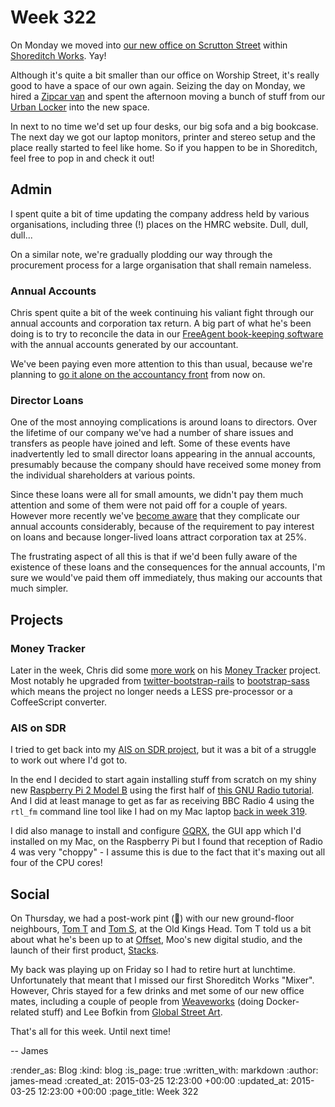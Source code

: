 Week 322
========

On Monday we moved into [our new office on Scrutton Street][GFRHQ 3.0] within [Shoreditch Works][]. Yay!

Although it's quite a bit smaller than our office on Worship Street, it's really good to have a space of our own again. Seizing the day on Monday, we hired a [Zipcar van][] and spent the afternoon moving a bunch of stuff from our [Urban Locker][] into the new space.

In next to no time we'd set up four desks, our big sofa and a big bookcase. The next day we got our laptop monitors, printer and stereo setup and the place really started to feel like home. So if you happen to be in Shoreditch, feel free to pop in and check it out!

## Admin

I spent quite a bit of time updating the company address held by various organisations, including three (!) places on the HMRC website. Dull, dull, dull...

On a similar note, we're gradually plodding our way through the procurement process for a large organisation that shall remain nameless.

### Annual Accounts

Chris spent quite a bit of the week continuing his valiant fight through our annual accounts and corporation tax return. A big part of what he's been doing is to try to reconcile the data in our [FreeAgent book-keeping software][FreeAgent] with the annual accounts generated by our accountant.

We've been paying even more attention to this than usual, because we're planning to [go it alone on the accountancy front](doing-without-an-accountant) from now on.

### Director Loans

One of the most annoying complications is around loans to directors. Over the lifetime of our company we've had a number of share issues and transfers as people have joined and left. Some of these events have inadvertently led to small director loans appearing in the annual accounts, presumably because the company should have received some money from the individual shareholders at various points.

Since these loans were all for small amounts, we didn't pay them much attention and some of them were not paid off for a couple of years. However more recently we've [become aware][Director's Loans] that they complicate our annual accounts considerably, because of the requirement to pay interest on loans and because longer-lived loans attract corporation tax at 25%.

The frustrating aspect of all this is that if we'd been fully aware of the existence of these loans and the consequences for the annual accounts, I'm sure we would've paid them off immediately, thus making our accounts that much simpler.

## Projects

### Money Tracker

Later in the week, Chris did some [more work][Money Tracker changes] on his [Money Tracker][] project. Most notably he upgraded from [twitter-bootstrap-rails][] to [bootstrap-sass][] which means the project no longer needs a LESS pre-processor or a CoffeeScript converter.

### AIS on SDR

I tried to get back into my [AIS on SDR project][], but it was a bit of a struggle to work out where I'd got to.

In the end I decided to start again installing stuff from scratch on my shiny new [Raspberry Pi 2 Model B][] using the first half of [this GNU Radio tutorial][]. And I did at least manage to get as far as receiving BBC Radio 4 using the `rtl_fm` command line tool like I had on my Mac laptop [back in week 319][AIS on SDR project].

I did also manage to install and configure [GQRX][], the GUI app which I'd installed on my Mac, on the Raspberry Pi but I found that reception of Radio 4 was very "choppy" - I assume this is due to the fact that it's maxing out all four of the CPU cores!

## Social

On Thursday, we had a post-work pint (&#x1F37A;) with our new ground-floor neighbours, [Tom T][] and [Tom S][], at the Old Kings Head. Tom T told us a bit about what he's been up to at [Offset][], Moo's new digital studio, and the launch of their first product, [Stacks][].

My back was playing up on Friday so I had to retire hurt at lunchtime. Unfortunately that meant that I missed our first Shoreditch Works "Mixer". However, Chris stayed for a few drinks and met some of our new office mates, including a couple of people from [Weaveworks][] (doing Docker-related stuff) and Lee Bofkin from [Global Street Art][].

That's all for this week. Until next time!

-- James

[GFRHQ 3.0]: https://foursquare.com/v/go-free-range-hq/4ea6be695c5c6cec791b9148
[Shoreditch Works]: http://shoreditchworks.com/
[Zipcar van]: http://www.zipcar.co.uk/zipvan
[Urban Locker]: http://www.urbanlocker.co.uk/
[FreeAgent]: http://www.freeagent.com/
[doing-without-an-accountant]: /week-318#accountancy
[Director's Loans]: https://www.gov.uk/directors-loans
[Money Tracker changes]: https://github.com/chrisroos/money-tracker/compare/9a5bcf0826c86946bd586b0433046e26c8634527...32a3773f5bff9bc887a6c7eebd6918c0ab532529
[Money Tracker]: https://github.com/chrisroos/money-tracker
[twitter-bootstrap-rails]: https://github.com/seyhunak/twitter-bootstrap-rails
[bootstrap-sass]: https://github.com/twbs/bootstrap-sass
[AIS on SDR project]: /week-319#software-defined-radio
[Raspberry Pi 2 Model B]: http://www.raspberrypi.org/products/raspberry-pi-2-model-b/
[this GNU Radio tutorial]: http://www.rs-online.com/designspark/electronics/eng/blog/taking-the-raspberry-pi-2-for-a-test-drive-with-gnu-radio-2
[GQRX]: http://gqrx.dk/
[Tom T]: http://tomtaylor.co.uk/
[Tom S]: http://codon.com/
[Offset]: http://www.offsethq.com/
[Stacks]: https://www.stackshq.com/
[Weaveworks]: http://weave.works/
[Global Street Art]: http://globalstreetart.com/

:render_as: Blog
:kind: blog
:is_page: true
:written_with: markdown
:author: james-mead
:created_at: 2015-03-25 12:23:00 +00:00
:updated_at: 2015-03-25 12:23:00 +00:00
:page_title: Week 322

